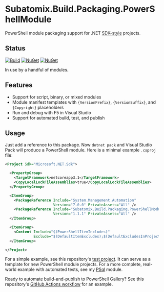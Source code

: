 # Subatomix.Build.Packaging.PowerShellModule

PowerShell module packaging support for .NET
[SDK-style](https://docs.microsoft.com/en-us/dotnet/core/tools/csproj)
projects.

## Status

[![Build](https://github.com/sharpjs/Subatomix.Build.Packaging.PowerShellModule/workflows/Build/badge.svg)](https://github.com/sharpjs/Subatomix.Build.Packaging.PowerShellModule/actions)
[![NuGet](https://img.shields.io/nuget/v/Subatomix.Build.Packaging.PowerShellModule.svg)](https://www.nuget.org/packages/Subatomix.Build.Packaging.PowerShellModule)
[![NuGet](https://img.shields.io/nuget/dt/Subatomix.Build.Packaging.PowerShellModule.svg)](https://www.nuget.org/packages/Subatomix.Build.Packaging.PowerShellModule)

In use by a handful of modules.

## Features

- Support for script, binary, or mixed modules
- Module manifest templates with `{VersionPrefix}`, `{VersionSuffix}`, and `{Copyright}` placeholders
- Run and debug with F5 in Visual Studio
- Support for automated build, test, and publish

## Usage

Just add a reference to this package.  Now `dotnet pack` and Visual Studio Pack
will produce a PowerShell module.  Here is a minimal example `.csproj` file:

```xml
<Project Sdk="Microsoft.NET.Sdk">

  <PropertyGroup>
    <TargetFramework>netcoreapp3.1</TargetFramework>
    <CopyLocalLockFileAssemblies>true</CopyLocalLockFileAssemblies>
  </PropertyGroup>

  <ItemGroup>
    <PackageReference Include="System.Management.Automation"
                      Version="7.0.0" PrivateAssets="All" />
    <PackageReference Include="Subatomix.Build.Packaging.PowerShellModule"
                      Version="1.1.1" PrivateAssets="All" />
  </ItemGroup>

  <ItemGroup>
    <Content Include="$(PowerShellItemIncludes)"
             Exclude="$(DefaultItemExcludes);$(DefaultExcludesInProjectFolder)" />
  </ItemGroup>

</Project>
```

For a simple example, see this repository's
[test project](https://github.com/sharpjs/Subatomix.Build.Packaging.PowerShellModule/tree/master/test).
It can serve as a template for new PowerShell module projects.
For a more complete, real-world example with automated tests, see my
[PSql](https://github.com/sharpjs/PSql) module.

Ready to automate build-and-publish to PowerShell Gallery?  See this repository's
[GitHub Actions workflow](https://github.com/sharpjs/Subatomix.Build.Packaging.PowerShellModule/blob/master/.github/workflows/build.yaml)
for an example.

<!--
  Copyright 2022 Subatomix Research Inc.

  Permission to use, copy, modify, and distribute this software for any
  purpose with or without fee is hereby granted, provided that the above
  copyright notice and this permission notice appear in all copies.

  THE SOFTWARE IS PROVIDED "AS IS" AND THE AUTHOR DISCLAIMS ALL WARRANTIES
  WITH REGARD TO THIS SOFTWARE INCLUDING ALL IMPLIED WARRANTIES OF
  MERCHANTABILITY AND FITNESS. IN NO EVENT SHALL THE AUTHOR BE LIABLE FOR
  ANY SPECIAL, DIRECT, INDIRECT, OR CONSEQUENTIAL DAMAGES OR ANY DAMAGES
  WHATSOEVER RESULTING FROM LOSS OF USE, DATA OR PROFITS, WHETHER IN AN
  ACTION OF CONTRACT, NEGLIGENCE OR OTHER TORTIOUS ACTION, ARISING OUT OF
  OR IN CONNECTION WITH THE USE OR PERFORMANCE OF THIS SOFTWARE.
-->
